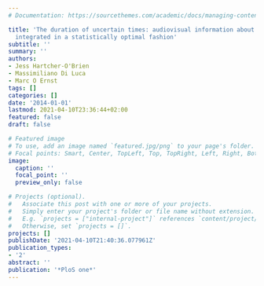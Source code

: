 ```yaml
---
# Documentation: https://sourcethemes.com/academic/docs/managing-content/

title: 'The duration of uncertain times: audiovisual information about intervals is
  integrated in a statistically optimal fashion'
subtitle: ''
summary: ''
authors:
- Jess Hartcher-O'Brien
- Massimiliano Di Luca
- Marc O Ernst
tags: []
categories: []
date: '2014-01-01'
lastmod: 2021-04-10T23:36:44+02:00
featured: false
draft: false

# Featured image
# To use, add an image named `featured.jpg/png` to your page's folder.
# Focal points: Smart, Center, TopLeft, Top, TopRight, Left, Right, BottomLeft, Bottom, BottomRight.
image:
  caption: ''
  focal_point: ''
  preview_only: false

# Projects (optional).
#   Associate this post with one or more of your projects.
#   Simply enter your project's folder or file name without extension.
#   E.g. `projects = ["internal-project"]` references `content/project/deep-learning/index.md`.
#   Otherwise, set `projects = []`.
projects: []
publishDate: '2021-04-10T21:40:36.077961Z'
publication_types:
- '2'
abstract: ''
publication: '*PloS one*'
---
```

